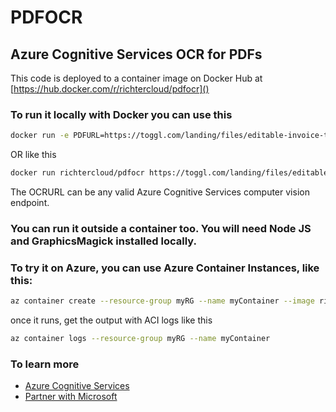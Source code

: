 # PDFOCR

## Azure Cognitive Services OCR for PDFs

This code is deployed to a container image on Docker Hub at 
[https://hub.docker.com/r/richtercloud/pdfocr]()

### To run it locally with Docker you can use this

```bash
docker run -e PDFURL=https://toggl.com/landing/files/editable-invoice-template.pdf -e OCRURL=https://eastus.api.cognitive.microsoft.com/vision/v2.0/ocr -e OCRKEY=<YOURKEY> richtercloud/pdfocr 
```
OR like this
```bash
docker run richtercloud/pdfocr https://toggl.com/landing/files/editable-invoice-template.pdf https://eastus.api.cognitive.microsoft.com/vision/v2.0/ocr <YOURKEY>
```
The OCRURL can be any valid Azure Cognitive Services computer vision endpoint.

### You can run it outside a container too. You will need Node JS and GraphicsMagick installed locally.

### To try it on Azure, you can use Azure Container Instances, like this:
```bash
az container create --resource-group myRG --name myContainer --image richtercloud/pdfocr --restart-policy Never --environment-variables PDFURL=https://toggl.com/landing/files/editable-invoice-template.pdf OCRURL=https://eastus.api.cognitive.microsoft.com/vision/v2.0/ocr OCRKEY=<YOURKEY>
```
once it runs, get the output with ACI logs like this
```bash
az container logs --resource-group myRG --name myContainer
```
### To learn more
* [Azure Cognitive Services](https://azure.microsoft.com/en-us/services/cognitive-services/)
* [Partner with Microsoft](https://partner.microsoft.com/en-US/)
